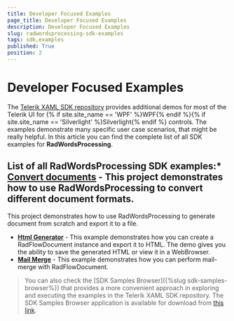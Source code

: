 ```yaml
---
title: Developer Focused Examples
page_title: Developer Focused Examples
description: Developer Focused Examples
slug: radwordsprocessing-sdk-examples
tags: sdk,examples
published: True
position: 2
---
```


# Developer Focused Examples

The [Telerik XAML SDK repository](https://github.com/telerik/xaml-sdk/tree/master/) provides additional demos for most of the Telerik UI for {% if site.site_name == 'WPF' %}WPF{% endif %}{% if site.site_name == 'Silverlight' %}Silverlight{% endif %} controls. The examples demonstrate many specific user case scenarios, that might be really helpful. In this article you can find the complete list of all SDK examples for __RadWordsProcessing__.

## List of all RadWordsProcessing SDK examples:* __[Convert documents](https://github.com/telerik/xaml-sdk/tree/master/WordsProcessing/ConvertDocuments)__ - This project demonstrates how to use RadWordsProcessing to convert different document formats.
This project demonstrates how to use RadWordsProcessing to generate document from scratch and export it to a file.
* __[Html Generator](https://github.com/telerik/xaml-sdk/tree/master/WordsProcessing/HtmlGenerator)__ - 
This example demonstrates how you can create a RadFlowDocument instance and export it to HTML. The demo gives you the ability to save the generated HTML or view it in a WebBrowser.
* __[Mail Merge](https://github.com/telerik/xaml-sdk/tree/master/WordsProcessing/MailMerge)__ - 
This example demonstrates how you can perform mail-merge with RadFlowDocument.


>You can also check the [SDK Samples Browser]({%slug sdk-samples-browser%}) that provides a more convenient approach in exploring and executing the examples in the Telerik XAML SDK repository. The SDK Samples Browser application is available for download from [this link](http://demos.telerik.com/xaml-sdkbrowser/).
